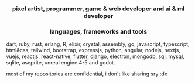 <h3 align="center">pixel artist, programmer, game & web developer and ai & ml developer</h3>

<h3 align="center">languages, frameworks and tools</h3>

  dart, ruby, rust, erlang, R, elixir, crystal, assembly, go, javascript, typescript, html&css, tailwind, bootstrap, expressjs, python, angular, nodejs, nextjs, vuejs, reactjs, react-native, flutter, django, electron, mongodb, sql, mysql, sqlite, aseprite, unreal engine 4-5 and godot.

most of my repositories are confidential, i don't like sharing sry :dx
